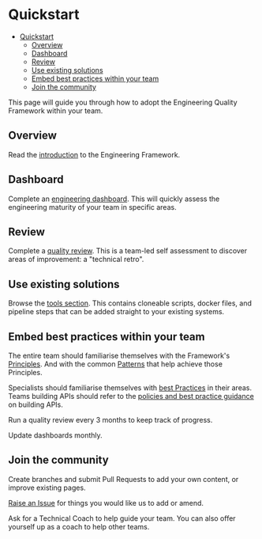 # Quickstart

- [Quickstart](#quickstart)
  - [Overview](#overview)
  - [Dashboard](#dashboard)
  - [Review](#review)
  - [Use existing solutions](#use-existing-solutions)
  - [Embed best practices within your team](#embed-best-practices-within-your-team)
  - [Join the community](#join-the-community)

This page will guide you through how to adopt the Engineering Quality Framework within your team.

## Overview

Read the [introduction](README.md) to the Engineering Framework.

## Dashboard

Complete an [engineering dashboard](insights/metrics.md).
This will quickly assess the engineering maturity of your team in specific areas.

## Review

Complete a [quality review](insights/review.md).
This is a team-led self assessment to discover areas of improvement: a "technical retro".

## Use existing solutions

Browse the [tools section](tools).
This contains cloneable scripts, docker files, and pipeline steps that can be added straight to your existing systems.

## Embed best practices within your team

The entire team should familiarise themselves with the Framework's [Principles](principles.md).
And with the common [Patterns](patterns) that help achieve those Principles.

Specialists should familiarise themselves with [best Practices](practices) in their areas. Teams building APIs should refer to the [policies and best practice guidance](https://digital.nhs.uk/developer/guides-and-documentation/api-policies-and-best-practice) on building APIs.

Run a quality review every 3 months to keep track of progress.

Update dashboards monthly.

## Join the community

Create branches and submit Pull Requests to add your own content, or improve existing pages.

[Raise an Issue](https://github.com/NHSDigital/software-engineering-quality-framework/issues/new) for things you would like us to add or amend.

Ask for a Technical Coach to help guide your team. You can also offer yourself up as a coach to help other teams.
